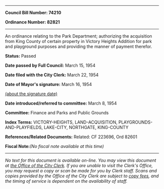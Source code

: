 

********

**Council Bill Number: 74210**
   
**Ordinance Number: 82821**
********

 An ordinance relating to the Park Department; authorizing the acquisition from King County of certain property in Victory Heights Addition for park and playground purposes and providing the manner of payment therefor.

**Status:** Passed
   
**Date passed by Full Council:** March 15, 1954
   
**Date filed with the City Clerk:** March 22, 1954
   
**Date of Mayor's signature:** March 16, 1954
   
[(about the signature date)](/~public/approvaldate.htm)
   
   
   
**Date introduced/referred to committee:** March 8, 1954
   
**Committee:** Finance and Parks and Public Grounds
   
   
**Index Terms:** VICTORY-HEIGHTS, LAND-ACQUISITION, PLAYGROUNDS-AND-PLAYFIELDS, LAKE-CITY, NORTHGATE, KING-COUNTY

**References/Related Documents:** Related: CF 223696, Ord 82601

**Fiscal Note:**_(No fiscal note available at this time)_
********

_No text for this document is available on-line. You may view this document at [the Office of the City Clerk](http://www.seattle.gov/leg/clerk/contactUs.htm). If you are unable to visit the Clerk's Office, you may request a copy or scan be made for you by Clerk staff. Scans and copies provided by the Office of the City Clerk are subject to [copy fees](http://clerk.seattle.gov/~public/clerkfees.htm), and the timing of service is dependent on the availability of staff._

